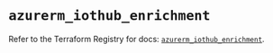 # `azurerm_iothub_enrichment`

Refer to the Terraform Registry for docs: [`azurerm_iothub_enrichment`](https://registry.terraform.io/providers/hashicorp/azurerm/4.3.0/docs/resources/iothub_enrichment).

